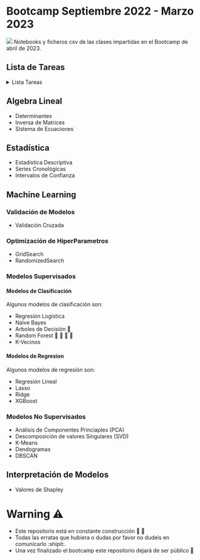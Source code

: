 # Bootcamp Septiembre 2022 - Marzo 2023
![](https://masterdatascience.online/wp-content/uploads/2020/02/706-1024x671.jpg)
Notebooks y ficheros csv de las clases impartidas en el Bootcamp de abril de 2023.

## Lista de Tareas
<details><summary>Lista Tareas </summary>
<p>

- [x] Algebra Lineal
- [x] Programación
- [ ] Librerías :construction_worker:
- [ ] Estadística
- [ ] Modelos Supervisados
- [ ] Modelos No Supervisados
- [ ] Series Temporales
- [ ] NLP
</p>
</details>


## Algebra Lineal

* Determinantes
* Inversa de Matrices
* Sistema de Ecuaciones

## Estadística

* Estadística Descriptiva
* Series Cronológicas
* Intervalos de Confianza

## Machine Learning
### Validación de Modelos
* Validación Cruzada
### Optimización de HiperParametros
* GridSearch
* RandomizedSearch

### Modelos Supervisados
#### Modelos de Clasificación
Algunos modelos de clasificación son:
* Regresión Logística
* Naive Bayes 
* Arboles de Decisión :evergreen_tree:
* Random Forest :palm_tree: :evergreen_tree: :deciduous_tree: :christmas_tree:
* K-Vecinos 
#### Modelos de Regresion
Algunos modelos de regresión son:
* Regresión Lineal
* Lasso
* Ridge
* XGBoost

### Modelos No Supervisados
* Análisis de Componentes Princiaples (PCA)
* Descomposición de valores Singulares (SVD)
* K-Means
* Dendogramas
* DBSCAN
## Interpretación de Modelos
* Valores de Shapley


# Warning :warning:
* Este repositorio está en constante construcción :construction_worker: :construction:
* Todas las erratas que hubiera o dudas por favor no dudeis en comunicarlo :shipit:.
* Una vez finalizado el bootcamp este repositorio dejará de ser público :ghost:

